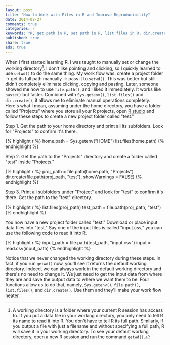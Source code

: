 ```yaml
---
layout: post
title: "How to Work with Files in R and Improve Reproducibility"
date: 2014-08-27
comments: true
categories: r
keywords: "R, get path in R, set path in R, list.files in R, dir.create, file.path, directory management"
published: true
share: true
ads: true
---
```


When I first started learning R, I was taught to manually set or change the working directory[^1]. I don't like pointing and clicking, so I quickly learned to use `setwd()` to do the same thing. My work flow was: create a project folder → get its full path manually → pass it to `setwd()`. This was better but still didn't completely eliminate clicking, copying and pasting. Later, someone showed me how to use `file.path()`, and I liked it immediately. It works like `paste()` but faster. Combined with `Sys.getenv()`, `list.files()` and `dir.create()`, it allows me to eliminate manual operations completely. Here's what I mean, assuming under the home directory, you have a folder called "Projects" where you store all your R projects, open [R studio](http://www.rstudio.com) and follow these steps to create a new project folder called "test."

Step 1. Get the path to your home directory and print all its subfolders. Look for "Projects" to confirm it's there.

{% highlight r %}
home.path = Sys.getenv("HOME")
list.files(home.path)
{% endhighlight %}

Step 2. Get the path to the "Projects" directory and create a folder called "test" inside "Projects."

{% highlight r %}
proj_path = file.path(home.path, "Projects")
dir.create(file.path(proj_path, "test"), showWarnings = FALSE)
{% endhighlight %}

Step 3. Print all subfolders under "Project" and look for "test" to confirm it's there. Get the path to the "test" directory.

{% highlight r %}
list.files(proj_path)
test_path = file.path(proj_path, "test")
{% endhighlight %}

You now have a new project folder called "test." Download or place input data files into "test." Say one of the input files is called "input.csv," you can use the following code to read it into R.

{% highlight r %}
input_path = file.path(test_path, "input.csv")
input = read.csv(input_path)
{% endhighlight %}

Notice that we never changed the working directory during these steps. In fact, if you run `getwd()` now, you'll see it returns the default working directory. Indeed, we can always work in the default working directory and there's no need to change it. We just need to get the input data from where they are and save the output data to where we want them to be. Four functions allow us to do that, namely, `Sys.getenv()`, `file.path()`, `list.files()`, and `dir.create()`. Use them and they'll make your work flow neater. 

[^1]: A working directory is a folder where your current R session has access to. If you put a data file in your working directory, you only need to tell R its name to read it into R. You don't have to tell R its full path. Similarly, if you output a file with just a filename and without specifying a full path, R will save it in your working directory. To see your default working directory, open a new R session and run the command `getwd()`.
